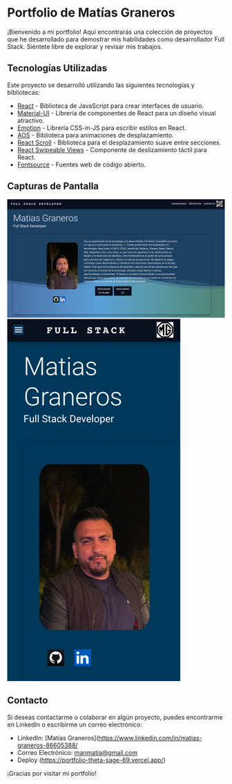 # Portfolio de Matías Graneros

¡Bienvenido a mi portfolio! Aquí encontrarás una colección de proyectos que he desarrollado para demostrar mis habilidades como desarrollador Full Stack. Siéntete libre de explorar y revisar mis trabajos.

## Tecnologías Utilizadas

Este proyecto se desarrolló utilizando las siguientes tecnologías y bibliotecas:

- [React](https://reactjs.org/) - Biblioteca de JavaScript para crear interfaces de usuario.
- [Material-UI](https://mui.com/) - Librería de componentes de React para un diseño visual atractivo.
- [Emotion](https://emotion.sh/) - Librería CSS-in-JS para escribir estilos en React.
- [AOS](https://github.com/michalsnik/aos) - Biblioteca para animaciones de desplazamiento.
- [React Scroll](https://www.npmjs.com/package/react-scroll) - Biblioteca para el desplazamiento suave entre secciones.
- [React Swipeable Views](https://react-swipeable-views.com/) - Componente de deslizamiento táctil para React.
- [Fontsource](https://fontsource.org/) - Fuentes web de código abierto.



## Capturas de Pantalla

![vista desde pc](/src/assets/portposta.png)
![vista desde movil ](/src/assets/portreal.png)

## Contacto

Si deseas contactarme o colaborar en algún proyecto, puedes encontrarme en LinkedIn o escribirme un correo electrónico:

- LinkedIn: [Matías Graneros](https://www.linkedin.com/in/matias-graneros-86605388/
- Correo Electrónico: manmatia@gmail.com
- Deploy (https://portfolio-theta-sage-69.vercel.app/)


¡Gracias por visitar mi portfolio!


